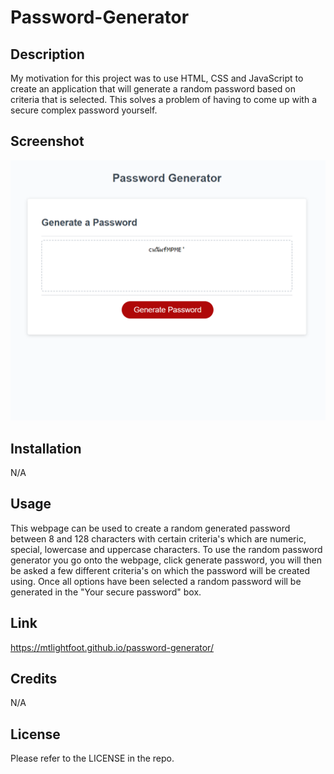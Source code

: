# Password-Generator

## Description

My motivation for this project was to use HTML, CSS and JavaScript to create an application that will generate a random password based on criteria that is selected. This solves a problem of having to come up with a secure complex password yourself.

## Screenshot

![ScreenShot](img/screenshot.png)

## Installation

N/A

## Usage

This webpage can be used to create a random generated password between 8 and 128 characters with certain criteria's which are numeric, special, lowercase and uppercase characters. To use the random password generator you go onto the webpage, click generate password, you will then be asked a few different criteria's on which the password will be created using. Once all options have been selected a random password will be generated in the "Your secure password" box. 

## Link

https://mtlightfoot.github.io/password-generator/

## Credits

N/A

## License

Please refer to the LICENSE in the repo.